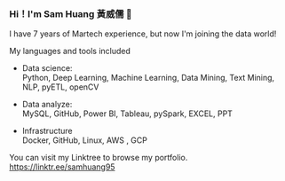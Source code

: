 ### Hi！I'm Sam Huang 黃威儒 👋
I have 7 years of Martech experience, but now I'm joining the data world!

My languages and tools included
* Data science:<br>
Python, Deep Learning, Machine Learning, Data Mining, Text Mining, NLP, pyETL, openCV

* Data analyze:<br>
MySQL, GitHub, Power BI, Tableau, pySpark, EXCEL, PPT

* Infrastructure<br>
Docker, GitHub, Linux, AWS , GCP

You can visit my Linktree to browse my portfolio.
https://linktr.ee/samhuang95

<!--
**samhuang95/samhuang95** is a ✨ _special_ ✨ repository because its `README.md` (this file) appears on your GitHub profile.

Here are some ideas to get you started:

- 🔭 I’m currently working on ...
- 🌱 I’m currently learning ...
- 👯 I’m looking to collaborate on ...
- 🤔 I’m looking for help with ...
- 💬 Ask me about ...
- 📫 How to reach me: ...
- 😄 Pronouns: ...
- ⚡ Fun fact: ...
-->
